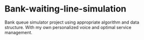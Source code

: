 # Bank-waiting-line-simulation
Bank queue simulator project using appropriate algorithm and data structure. With my own personalized voice and optimal service management.
